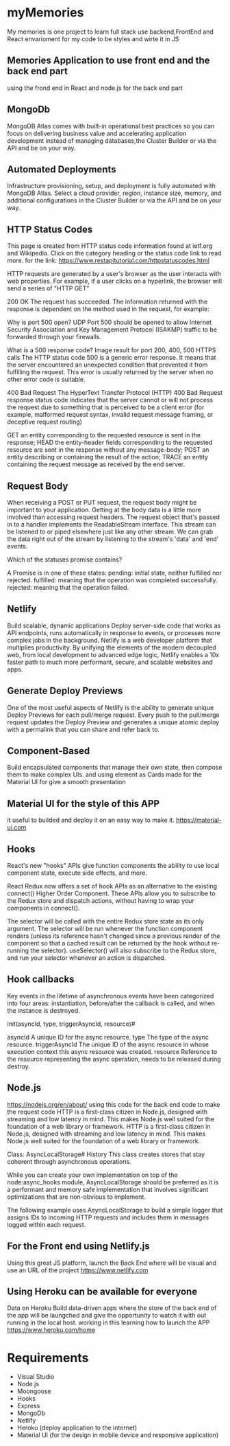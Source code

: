 # myMemories
My memories is one project to learn full stack use backend,FrontEnd and React envarioment for my code to be styles and wirte it in JS 


## Memories Application to use front end and the back end part
using the frond end in React and node.js for the back end part

## MongoDb
MongoDB Atlas comes with built-in operational best practices so you can focus on delivering business value and accelerating application development instead of managing databases,the Cluster Builder or via the API and be on your way.

## Automated Deployments
Infrastructure provisioning, setup, and deployment is fully automated with MongoDB Atlas. Select a cloud provider, region, instance size, memory, and additional configurations in the Cluster Builder or via the API and be on your way.

## HTTP Status Codes
This page is created from HTTP status code information found at ietf.org and Wikipedia. 
Click on the category heading or the status code link to read more.
for the link: https://www.restapitutorial.com/httpstatuscodes.html

HTTP requests are generated by a user's browser as the user interacts with web properties. For example, if a user clicks on a hyperlink, the browser will send a series of "HTTP GET"

 200 OK
The request has succeeded. The information returned with the response is dependent on the method used in the request, for example:

Why is port 500 open?
UDP Port 500 should be opened to allow Internet Security Association and Key Management Protocol (ISAKMP) traffic to be forwarded through your firewalls.

What is a 500 response code?
Image result for port 200, 400, 500 HTTPS calls
The HTTP status code 500 is a generic error response. It means that the server encountered an unexpected condition that prevented it from fulfilling the request. This error is usually returned by the server when no other error code is suitable.

400 Bad Request
The HyperText Transfer Protocol (HTTP) 400 Bad Request response status code indicates that the server cannot or will not process the request due to something that is perceived to be a client error (for example, malformed request syntax, invalid request message framing, or deceptive request routing)

GET an entity corresponding to the requested resource is sent in the response;
HEAD the entity-header fields corresponding to the requested resource are sent in the response without any message-body;
POST an entity describing or containing the result of the action;
TRACE an entity containing the request message as received by the end server.

## Request Body
When receiving a POST or PUT request, the request body might be important to your application. Getting at the body data is a little more involved than accessing request headers. The request object that's passed in to a handler implements the ReadableStream interface. This stream can be listened to or piped elsewhere just like any other stream. We can grab the data right out of the stream by listening to the stream's 'data' and 'end' events.

Which of the statuses promise contains?

A Promise is in one of these states:
pending: initial state, neither fulfilled nor rejected.
fulfilled: meaning that the operation was completed successfully.
rejected: meaning that the operation failed.

## Netlify
Build scalable,
dynamic applications
Deploy server-side code that works as API endpoints, runs automatically in response to events, or processes more complex jobs in the background.
Netlify is a web developer platform that multiplies productivity. By unifying the elements of the modern decoupled web, from local development to advanced edge logic, Netlify enables a 10x faster path to much more performant, secure, and scalable websites and apps.

## Generate Deploy Previews
One of the most useful aspects of Netlify is the ability to generate unique Deploy Previews for each pull/merge request. Every push to the pull/merge request updates the Deploy Preview and generates a unique atomic deploy with a permalink that you can share and refer back to.


## Component-Based

Build encapsulated components that manage their own state, then compose them to make complex UIs.
and using element as Cards made for the Material UI for give a smooth presentation

## Material UI for the style of this APP

it useful to builded and deploy it on an easy way to make it.
https://material-ui.com

## Hooks 
React's new "hooks" APIs give function components the ability to use local component state, execute side effects, and more.

React Redux now offers a set of hook APIs as an alternative to the existing connect() Higher Order Component. These APIs allow you to subscribe to the Redux store and dispatch actions, without having to wrap your components in connect().

 The selector will be called with the entire Redux store state as its only argument. The selector will be run whenever the function component renders (unless its reference hasn't changed since a previous render of the component so that a cached result can be returned by the hook without re-running the selector). useSelector() will also subscribe to the Redux store, and run your selector whenever an action is dispatched.
 
 ## Hook callbacks

Key events in the lifetime of asynchronous events have been categorized into four areas: instantiation, before/after the callback is called, and when the instance is destroyed.

init(asyncId, type, triggerAsyncId, resource)#

asyncId <number> A unique ID for the async resource.
type <string> The type of the async resource.
triggerAsyncId <number> The unique ID of the async resource in whose execution context this async resource was created.
resource <Object> Reference to the resource representing the async operation, needs to be released during destroy.
 
 ## Node.js 
 https://nodejs.org/en/about/
 using this code for the back end code to make the request code
 HTTP is a first-class citizen in Node.js, designed with streaming and low latency in mind. This makes Node.js well suited for the foundation of a web library or framework.
 HTTP is a first-class citizen in Node.js, designed with streaming and low latency in mind. This makes Node.js well suited for the foundation of a web library or framework.
 
 Class: AsyncLocalStorage#
History
This class creates stores that stay coherent through asynchronous operations.

While you can create your own implementation on top of the node:async_hooks module, AsyncLocalStorage should be preferred as it is a performant and memory safe implementation that involves significant optimizations that are non-obvious to implement.

The following example uses AsyncLocalStorage to build a simple logger that assigns IDs to incoming HTTP requests and includes them in messages logged within each request.
 
 
## For the Front end using Netlify.js
Using this great JS platform, launch the Back End where will be visual and use an URL of the project
https://www.netlify.com

## Using Heroku can be available for everyone
Data on Heroku
Build data-driven apps where the store of the back end of the app will be laungched and give the opportunity to watch it with out running in the local host. working in this learning how to launch the APP
https://www.heroku.com/home

# Requirements
* Visual Studio
* Node.js
* Moongoose
* Hooks
* Express
* MongoDb
* Netlify
* Heroku (deploy application to the internet)
* Material UI (for the design in mobile device and responsive application)
